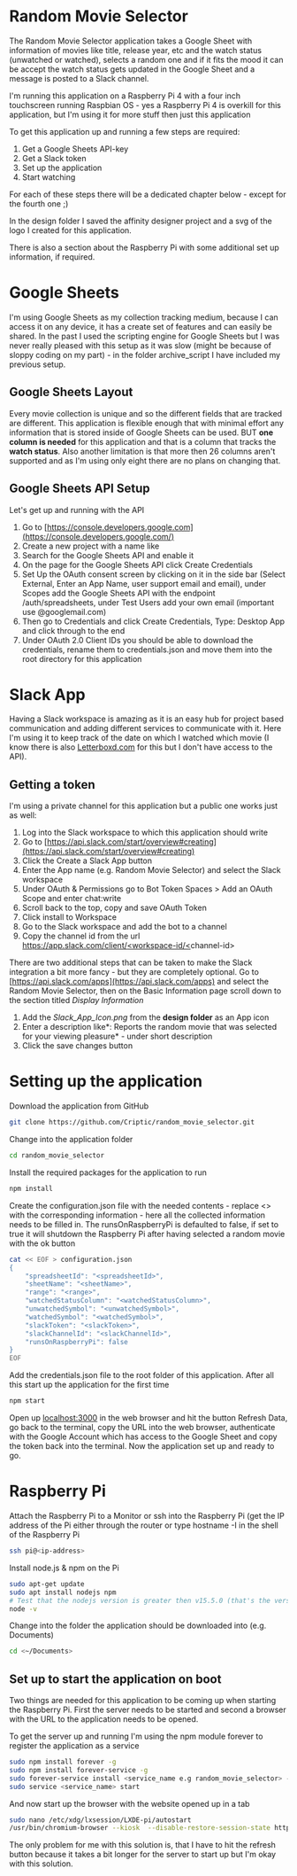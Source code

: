 # Random Movie Selector

The Random Movie Selector application takes a Google Sheet with information of movies like title, release year, etc and the watch status (unwatched or watched), selects a random one and if it fits the mood it can be accept the watch status gets updated in the Google Sheet and a message is posted to a Slack channel.

I'm running this application on a Raspberry Pi 4 with a four inch touchscreen running Raspbian OS - yes a Raspberry Pi 4 is overkill for this application, but I'm using it for more stuff then just this application

To get this application up and running a few steps are required:

1. Get a Google Sheets API-key
2. Get a Slack token
3. Set up the application
4. Start watching

For each of these steps there will be a dedicated chapter below - except for the fourth one ;)

In the design folder I saved the affinity designer project and a svg of the logo I created for this application.

There is also a section about the Raspberry Pi with some additional set up information, if required.

# Google Sheets

I'm using Google Sheets as my collection tracking medium, because I can access it on any device, it has a create set of features and can easily be shared. In the past I used the scripting engine for Google Sheets but I was never really pleased with this setup as it was slow (might be because of sloppy coding on my part) - in the folder archive_script I have included my previous setup.

## Google Sheets Layout

Every movie collection is unique and so the different fields that are tracked are different. This application is flexible enough that with minimal effort any information that is stored inside of Google Sheets can be used. BUT **one column is needed** for this application and that is a column that tracks the **watch status**. Also another limitation is that more then 26 columns aren't supported and as I'm using only eight there are no plans on changing that.

## Google Sheets API Setup

Let's get up and running with the API

1. Go to [https://console.developers.google.com](https://console.developers.google.com/)
2. Create a new project with a name like _<RandomMovieSelector>_
3. Search for the Google Sheets API and enable it
4. On the page for the Google Sheets API click Create Credentials
5. Set Up the OAuth consent screen by clicking on it in the side bar (Select External, Enter an App Name, user support email and email), under Scopes add the Google Sheets API with the endpoint /auth/spreadsheets, under Test Users add your own email (important use @googlemail.com)
6. Then go to Credentials and click Create Credentials, Type: Desktop App and click through to the end
7. Under OAuth 2.0 Client IDs you should be able to download the credentials, rename them to credentials.json and move them into the root directory for this application

# Slack App

Having a Slack workspace is amazing as it is an easy hub for project based communication and adding different services to communicate with it. Here I'm using it to keep track of the date on which I watched which movie (I know there is also [Letterboxd.com](http://letterboxd.com) for this but I don't have access to the API).

## Getting a token

I'm using a private channel for this application but a public one works just as well:

1. Log into the Slack workspace to which this application should write
2. Go to [https://api.slack.com/start/overview#creating](https://api.slack.com/start/overview#creating)
3. Click the Create a Slack App button
4. Enter the App name (e.g. Random Movie Selector) and select the Slack workspace
5. Under OAuth & Permissions go to Bot Token Spaces > Add an OAuth Scope and enter chat:write
6. Scroll back to the top, copy and save OAuth Token
7. Click install to Workspace
8. Go to the Slack workspace and add the bot to a channel
9. Copy the channel id from the url [https://app.slack.com/client/<workspace-id/<](https://app.slack.com/client/TGXJPPTFE/G01HLJAKU05)channel-id>

There are two additional steps that can be taken to make the Slack integration a bit more fancy - but they are completely optional. Go to [https://api.slack.com/apps](https://api.slack.com/apps) and select the Random Movie Selector, then on the Basic Information page scroll down to the section titled _Display Information_

1. Add the _Slack_App_Icon.png_ from the **design folder** as an App icon
2. Enter a description like*: Reports the random movie that was selected for your viewing pleasure* - under short description
3. Click the save changes button

# Setting up the application

Download the application from GitHub

```bash
git clone https://github.com/Criptic/random_movie_selector.git
```

Change into the application folder

```bash
cd random_movie_selector
```

Install the required packages for the application to run

```bash
npm install
```

Create the configuration.json file with the needed contents - replace <> with the corresponding information - here all the collected information needs to be filled in. The runsOnRaspberryPi is defaulted to false, if set to true it will shutdown the Raspberry Pi after having selected a random movie with the ok button

```bash
cat << EOF > configuration.json
{
    "spreadsheetId": "<spreadsheetId>",
    "sheetName": "<sheetName>",
    "range": "<range>",
    "watchedStatusColumn": "<watchedStatusColumn>",
    "unwatchedSymbol": "<unwatchedSymbol>",
    "watchedSymbol": "<watchedSymbol>",
    "slackToken": "<slackToken>",
    "slackChannelId": "<slackChannelId>",
    "runsOnRaspberryPi": false
}
EOF
```

Add the credentials.json file to the root folder of this application. After all this start up the application for the first time

```bash
npm start
```

Open up [localhost:3000](http://localhost:3000) in the web browser and hit the button Refresh Data, go back to the terminal, copy the URL into the web browser, authenticate with the Google Account which has access to the Google Sheet and copy the token back into the terminal. Now the application set up and ready to go.

# Raspberry Pi

Attach the Raspberry Pi to a Monitor or ssh into the Raspberry Pi (get the IP address of the Pi either through the router or type hostname -I in the shell of the Raspberry Pi

```bash
ssh pi@<ip-address>
```

Install node.js & npm on the Pi

```bash
sudo apt-get update
sudo apt install nodejs npm
# Test that the nodejs version is greater then v15.5.0 (that's the version I used)
node -v
```

Change into the folder the application should be downloaded into (e.g. Documents)

```bash
cd <~/Documents>
```

## Set up to start the application on boot

Two things are needed for this application to be coming up when starting the Raspberry Pi. First the server needs to be started and second a browser with the URL to the application needs to be opened.

To get the server up and running I'm using the npm module forever to register the application as a service

```bash
sudo npm install forever -g
sudo npm install forever-service -g
sudo forever-service install <service_name e.g random_movie_selector> -- script <path to app.js e.g /home/pi/Documents/random_movie_selector/app.js>
sudo service <service_name> start
```

And now start up the browser with the website opened up in a tab

```bash
sudo nano /etc/xdg/lxsession/LXDE-pi/autostart
/usr/bin/chromium-browser --kiosk  --disable-restore-session-state http://localhost:3000
```

The only problem for me with this solution is, that I have to hit the refresh button because it takes a bit longer for the server to start up but I'm okay with this solution.
